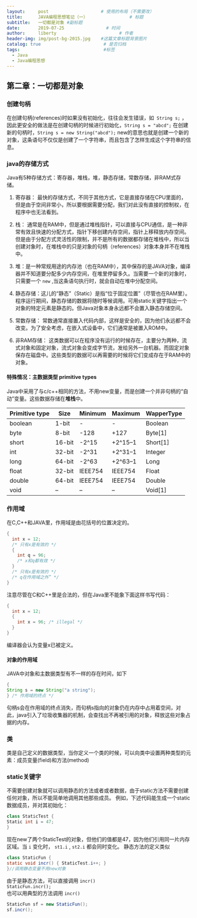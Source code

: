 ```yaml
---
layout:     post                    # 使用的布局（不需要改）
title:      JAVA编程思想笔记（一）                # 标题 
subtitle:   一切都是对象 #副标题
date:       2019-07-25                # 时间
author:     liberty                        # 作者
header-img: img/post-bg-2015.jpg    #这篇文章标题背景图片
catalog: true                        # 是否归档
tags:                                #标签
  - Java
  - Java编程思想
--- 
```


## 第二章：一切都是对象

### 创建句柄

在创建句柄(references)时如果没有初始化，往往会发生错误，如` String s;` ，因此更安全的做法是在创建句柄的时候进行初始化，` String s = "abcd"; ` 在创建新的句柄时，` String s = new String("abcd"); ` new的意思也就是创建一个新的对象，这条语句不仅仅是创建了一个字符串，而且包含了怎样生成这个字符串的信息。

### java的存储方式

​    Java有5种存储方式：寄存器，堆栈，堆，静态存储，常数存储，非RAM式存储。

1. 寄存器： 最快的存储方式，不同于其他方式，它是直接存储在CPU里面的，但是由于空间非常小，所以要根据需要分配，我们对此没有直接的控制权，在程序中也无法看到。

2. 栈： 通常是在RAM中，但是通过堆栈指针，可以直接与CPU通信，是一种非常有效且快速的分配方式，指针下移创建内存空间，指针上移释放内存空间。但是由于分配方式灵活性的限制，并不是所有的数据都存储在堆栈中，所以当创建对象时，在堆栈中的只是对象的句柄（references）对象本身并不在堆栈中。

3. 堆：是一种常规用途的内存池（也在RAM中），其中保存的是JAVA对象，编译器并不知道要分配多少内存空间，在堆里停留多久。当需要一个新的对象时，只需要一个  `new` ,当这条语句执行时，就会自动在堆中分配空间。

4. 静态存储：这儿的“静态”（Static）是指“位于固定位置”（尽管也在RAM里）。程序运行期间，静态存储的数据将随时等候调用。可用static关键字指出一个对象的特定元素是静态的。但Java对象本身永远都不会置入静态存储空间。

5. 常数存储： 常数通常直接置入代码内部，这样是安全的，因为他们永远都不会改变。为了安全考虑，在嵌入式设备中，它们通常是被置入ROM中。

6. 非RAM存储： 这类数据可以在程序没有运行的时候存在，主要分为两种，流式对象和固定对象，流式对象会变成字节流，发给另外一台机器。而固定对象保存在磁盘中。这些类型的数据可以再需要的时候将它们变成存在于RAM中的对象。

#### 特殊情况：主数据类型 primitive types
Java中采用了与c/c++相同的方法，不用new变量，而是创建一个并非句柄的“自动”变量。这些数据存储在**堆栈**中。


|Primitive type|Size|Minimum|Maximum|WapperType|
|:--|---|---|---|---|
|boolean|1-bit|-|-|Boolean|
|byte|8-bit|-128|+127|Byte[1]|
|short|16-bit|-2^15|+2^15–1|Short[1]|
|int|32-bit|-2^31|+2^31–1|Integer|
|long|64-bit|-2^63|+2^63–1|Long|
|float|	32-bit|	IEEE754|IEEE754|Float|
|double|64-bit|IEEE754|IEEE754|Double|
|void|–	|–	|–	|Void[1]|


### 作用域
在C,C++和JAVA里，作用域是由花括号的位置决定的。
```java
{
  int x = 12;
  /* 只有x是有效的 */
  {
    int q = 96;
    /* x和q都有效 */
  }
  /* 只有x是有效的 */
  /* q在作用域之外” */
}
```

注意尽管在C和C++里是合法的，但在Java里不能象下面这样书写代码：
```java
{
  int x = 12;
  {
    int x = 96; /* illegal */
  }
}
```
编译器会认为变量x已被定义。
#### 对象的作用域
JAVA中对象和主数据类型有不一样的存在时间，如下
```java
{
String s = new String("a string");
} /* 作用域的终点 */
```
句柄s会在作用域的终点消失，而句柄s指向的对象仍在内存中占用着空间，对此，java引入了垃圾收集器的机制，会查找出不再被引用的对象，释放这些对象占据的内存。

### 类
类是自己定义的数据类型，当你定义一个类的时候，可以向类中设置两种类型的元素：成员变量(field)和方法(method)
### static关键字
不需要创建对象就可以调用静态的方法或者或者数据，由于static方法不需要创建任何对象，所以不能简单地调用其他那些成员。
例如，下述代码能生成一个static数据成员，并对其初始化：

```java
class StaticTest {
Static int i = 47;
}
```
现在new了两个StaticTest的对象，但他们的值都是47，因为他们引用同一片内存区域。当 `i` 变化时， `st1.i` , `st2.i` 都会同时变化。
静态方法的定义类似

```java
class StaticFun {
static void incr() { StaticTest.i++; }
}//调用静态变量不用new对象
```

由于是静态方法，可以直接调用 `incr()`   
` StaticFun.incr(); `   
也可以用典型的方法调用 `incr()`

```java
StaticFun sf = new StaticFun();
sf.incr();
```







